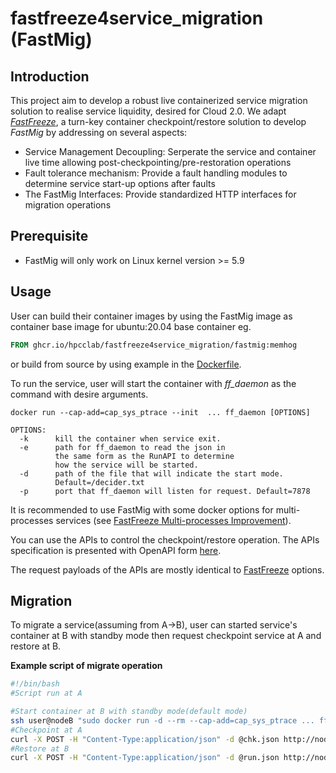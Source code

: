 # fastfreeze4service_migration (FastMig)

## Introduction
This project aim to develop a robust live containerized service migration solution to realise service liquidity, desired for Cloud 2.0. We adapt *[FastFreeze](https://github.com/twosigma/fastfreeze)*, a turn-key container checkpoint/restore solution to develop *FastMig* by addressing on several aspects: 
  - Service Management Decoupling: Serperate the service and container live time allowing post-checkpointing/pre-restoration operations
  - Fault tolerance mechanism: Provide a fault handling modules to determine service start-up options after faults
  - The FastMig Interfaces: Provide standardized HTTP interfaces for migration operations

## Prerequisite
- FastMig will only work on Linux kernel version >= 5.9

## Usage
User can build their container images by using the FastMig image as container base image for ubuntu:20.04 base container eg.
```Dockerfile
FROM ghcr.io/hpcclab/fastfreeze4service_migration/fastmig:memhog
```
or build from source by using example in the [Dockerfile](./Dockerfile).

To run the service, user will start the container with *ff_daemon* as the command with desire arguments.
```
docker run --cap-add=cap_sys_ptrace --init  ... ff_daemon [OPTIONS]

OPTIONS:
  -k      kill the container when service exit. 
  -e      path for ff_daemon to read the json in 
          the same form as the RunAPI to determine 
          how the service will be started.
  -d      path of the file that will indicate the start mode. 
          Default=/decider.txt
  -p      port that ff_daemon will listen for request. Default=7878
```
It is recommended to use FastMig with some docker options for multi-processes services (see [FastFreeze Multi-processes Improvement](/multi-processes_improvement/)).

You can use the APIs to control the checkpoint/restore operation.
The APIs specification is presented with OpenAPI form [here](https://app.swaggerhub.com/apis-docs/SorawitMANATURA-101/api-specification_for_fastfreeze/1.0#/).

The request payloads of the APIs are mostly identical to [FastFreeze](https://github.com/twosigma/fastfreeze) options. 

## Migration
To migrate a service(assuming from A->B), user can started service's container at B with standby mode then request checkpoint service at A and restore at B.

**Example script of migrate operation**
```bash
#!/bin/bash
#Script run at A

#Start container at B with standby mode(default mode)
ssh user@nodeB "sudo docker run -d --rm --cap-add=cap_sys_ptrace ... ff_daemon"
#Checkpoint at A
curl -X POST -H "Content-Type:application/json" -d @chk.json http://nodeA:7878/checkpoint -i
#Restore at B
curl -X POST -H "Content-Type:application/json" -d @run.json http://nodeB:7878/run -i
```









